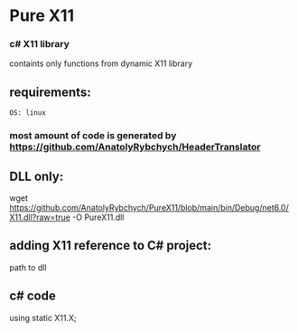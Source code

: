 # Pure X11
### c# X11 library
containts only functions from dynamic X11 library

## requirements: 
    OS: linux

### most amount of code is generated by https://github.com/AnatolyRybchych/HeaderTranslator

## DLL only:
wget https://github.com/AnatolyRybchych/PureX11/blob/main/bin/Debug/net6.0/X11.dll?raw=true -O PureX11.dll

## adding X11 reference to C# project: 
<Reference Include="PureX11">
    <HintPath>path to dll</HintPath>
</Reference>

## c# code
using static X11.X;